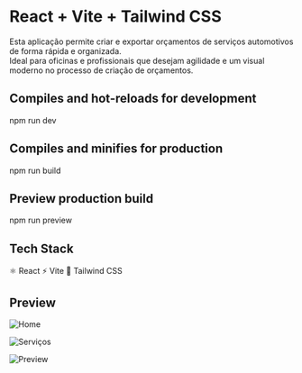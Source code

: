 # React + Vite + Tailwind CSS

Esta aplicação permite criar e exportar orçamentos de serviços automotivos de forma rápida e organizada.  
Ideal para oficinas e profissionais que desejam agilidade e um visual moderno no processo de criação de orçamentos.


## Compiles and hot-reloads for development

npm run dev

## Compiles and minifies for production 

npm run build

## Preview production build

npm run preview

## Tech Stack

⚛️ React 
⚡ Vite
🎨 Tailwind CSS


## Preview

![Home](https://github.com/user-attachments/assets/5b5a1a8d-cbc3-46f8-82ea-8dc1c199f966)

![Serviços](https://github.com/user-attachments/assets/627bd375-0b7f-45c9-88b1-4b4601a83753)

![Preview](https://github.com/user-attachments/assets/ce0ab0f1-86a3-46c0-96d5-cc13f13e7885)
